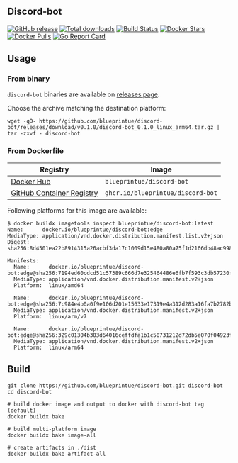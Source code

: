 ## Discord-bot

[![GitHub release](https://img.shields.io/github/release/blueprintue/discord-bot.svg?logo=github)](https://github.com/blueprintue/discord-bot/releases/latest)
[![Total downloads](https://img.shields.io/github/downloads/blueprintue/discord-bot/total.svg?logo=github)](https://github.com/blueprintue/discord-bot/releases/latest)
[![Build Status](https://img.shields.io/github/actions/workflow/status/blueprintue/discord-bot/build?label=build&logo=github)](https://github.com/blueprintue/discord-bot/actions?query=workflow%3Abuild)
[![Docker Stars](https://img.shields.io/docker/stars/blueprintue/discord-bot?logo=docker)](https://hub.docker.com/r/blueprintue/discord-bot/)
[![Docker Pulls](https://img.shields.io/docker/pulls/blueprintue/discord-bot?logo=docker)](https://hub.docker.com/r/blueprintue/discord-bot/)
[![Go Report Card](https://goreportcard.com/badge/github.com/blueprintue/discord-bot)](https://goreportcard.com/report/github.com/blueprintue/discord-bot)

## Usage

### From binary

`discord-bot` binaries are available on [releases page](https://github.com/blueprintue/discord-bot/releases/latest).

Choose the archive matching the destination platform:

```shell
wget -qO- https://github.com/blueprintue/discord-bot/releases/download/v0.1.0/discord-bot_0.1.0_linux_arm64.tar.gz | tar -zxvf - discord-bot
```

### From Dockerfile

| Registry                                                                                                  | Image                             |
|-----------------------------------------------------------------------------------------------------------|-----------------------------------|
| [Docker Hub](https://hub.docker.com/r/blueprintue/discord-bot/)                                           | `blueprintue/discord-bot`         |
| [GitHub Container Registry](https://github.com/users/blueprintue/packages/container/package/discord-bot)  | `ghcr.io/blueprintue/discord-bot` |

Following platforms for this image are available:

```
$ docker buildx imagetools inspect blueprintue/discord-bot:latest
Name:      docker.io/blueprintue/discord-bot:edge
MediaType: application/vnd.docker.distribution.manifest.list.v2+json
Digest:    sha256:8d4501ea22b8914315a26acbf3da17c1009d15e480a80a75f1d2166db48ac998

Manifests:
  Name:      docker.io/blueprintue/discord-bot:edge@sha256:7194ed60cdcd51c57389c666d7e325464486e6fb7f593c3db57230ff0f05c40b
  MediaType: application/vnd.docker.distribution.manifest.v2+json
  Platform:  linux/amd64

  Name:      docker.io/blueprintue/discord-bot:edge@sha256:7c984e4b0a0f9e106d201e15633e17319e4a312d283a16fa7b2782b6ddc9bb57
  MediaType: application/vnd.docker.distribution.manifest.v2+json
  Platform:  linux/arm/v7

  Name:      docker.io/blueprintue/discord-bot:edge@sha256:329c01304b303d64016ceffdfa1b1c50731212d72db5e070f04923f0375f4df4
  MediaType: application/vnd.docker.distribution.manifest.v2+json
  Platform:  linux/arm64
```

## Build

```shell
git clone https://github.com/blueprintue/discord-bot.git discord-bot
cd discord-bot

# build docker image and output to docker with discord-bot tag (default)
docker buildx bake

# build multi-platform image
docker buildx bake image-all

# create artifacts in ./dist
docker buildx bake artifact-all
```